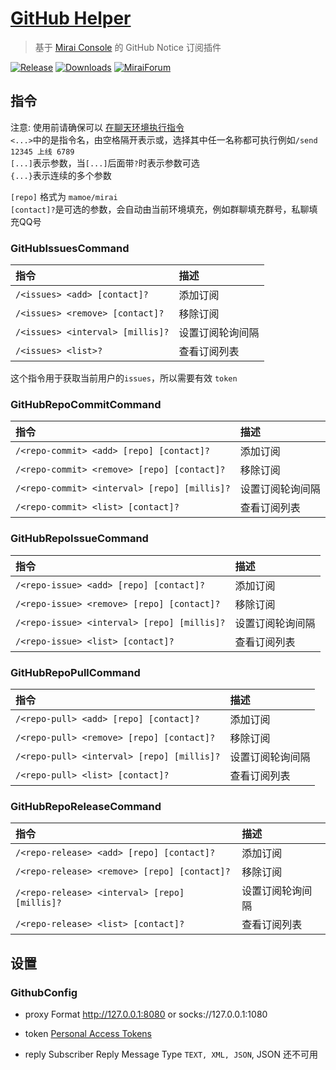 # [GitHub Helper](https://github.com/gnuf0rce/github-helper)

> 基于 [Mirai Console](https://github.com/mamoe/mirai-console) 的 GitHub Notice 订阅插件

[![Release](https://img.shields.io/github/v/release/gnuf0rce/github-helper)](https://github.com/gnuf0rce/github-helper/releases)
[![Downloads](https://img.shields.io/github/downloads/gnuf0rce/github-helper/total)](https://shields.io/category/downloads)
[![MiraiForum](https://img.shields.io/badge/post-on%20MiraiForum-yellow)](https://mirai.mamoe.net/)

## 指令

注意: 使用前请确保可以 [在聊天环境执行指令](https://github.com/project-mirai/chat-command)   
`<...>`中的是指令名，由空格隔开表示或，选择其中任一名称都可执行例如`/send 12345 上线 6789`  
`[...]`表示参数，当`[...]`后面带`?`时表示参数可选  
`{...}`表示连续的多个参数

`[repo]` 格式为 `mamoe/mirai`  
`[contact]?`是可选的参数，会自动由当前环境填充，例如群聊填充群号，私聊填充QQ号

### GitHubIssuesCommand

| 指令                             | 描述             |
|:---------------------------------|:-----------------|
| `/<issues> <add> [contact]?`     | 添加订阅         |
| `/<issues> <remove> [contact]?`  | 移除订阅         |
| `/<issues> <interval> [millis]?` | 设置订阅轮询间隔 |
| `/<issues> <list>?`              | 查看订阅列表     |

这个指令用于获取当前用户的`issues`，所以需要有效 `token`

### GitHubRepoCommitCommand

| 指令                                         | 描述             |
|:---------------------------------------------|:-----------------|
| `/<repo-commit> <add> [repo] [contact]?`     | 添加订阅         |
| `/<repo-commit> <remove> [repo] [contact]?`  | 移除订阅         |
| `/<repo-commit> <interval> [repo] [millis]?` | 设置订阅轮询间隔 |
| `/<repo-commit> <list> [contact]?`           | 查看订阅列表     |

### GitHubRepoIssueCommand

| 指令                                        | 描述             |
|:--------------------------------------------|:-----------------|
| `/<repo-issue> <add> [repo] [contact]?`     | 添加订阅         |
| `/<repo-issue> <remove> [repo] [contact]?`  | 移除订阅         |
| `/<repo-issue> <interval> [repo] [millis]?` | 设置订阅轮询间隔 |
| `/<repo-issue> <list> [contact]?`           | 查看订阅列表     |

### GitHubRepoPullCommand

| 指令                                       | 描述             |
|:-------------------------------------------|:-----------------|
| `/<repo-pull> <add> [repo] [contact]?`     | 添加订阅         |
| `/<repo-pull> <remove> [repo] [contact]?`  | 移除订阅         |
| `/<repo-pull> <interval> [repo] [millis]?` | 设置订阅轮询间隔 |
| `/<repo-pull> <list> [contact]?`           | 查看订阅列表     |

### GitHubRepoReleaseCommand

| 指令                                          | 描述             |
|:----------------------------------------------|:-----------------|
| `/<repo-release> <add> [repo] [contact]?`     | 添加订阅         |
| `/<repo-release> <remove> [repo] [contact]?`  | 移除订阅         |
| `/<repo-release> <interval> [repo] [millis]?` | 设置订阅轮询间隔 |
| `/<repo-release> <list> [contact]?`           | 查看订阅列表     |

## 设置

### GithubConfig

* proxy Format http://127.0.0.1:8080 or socks://127.0.0.1:1080

* token [Personal Access Tokens](https://github.com/settings/tokens)

* reply Subscriber Reply Message Type `TEXT, XML, JSON`, JSON 还不可用